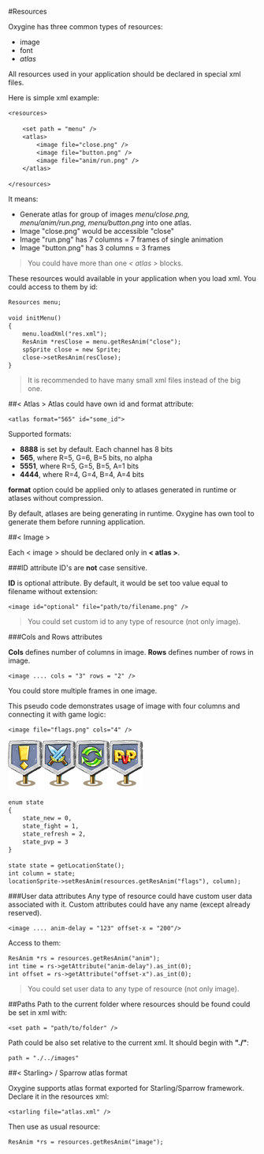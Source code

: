 #Resources

Oxygine has three common types of resources:
 
* image
* font
* *atlas*

 
All resources used in your application should be declared in special xml files.

Here is simple xml example:

	<resources>

		<set path = "menu" />
		<atlas>
			<image file="close.png" />
			<image file="button.png" />		
			<image file="anim/run.png" />
		</atlas>

	</resources>

It means: 

* Generate atlas for group of images *menu/close.png, menu/anim/run.png, menu/button.png* into one atlas. 
* Image "close.png" would be accessible "close"
* Image "run.png" has 7 columns = 7 frames of single animation
* Image "button.png" has 3 columns = 3 frames

> You could have more than one *< atlas >* blocks.

These resources would available in your application when you load xml. 
You could access to them by id:

	Resources menu;

	void initMenu()
	{
		menu.loadXml("res.xml");
		ResAnim *resClose = menu.getResAnim("close");
		spSprite close = new Sprite;
		close->setResAnim(resClose);
	}


> It is recommended to have many small xml files instead of the big one.
	
	
##< Atlas >
Atlas could have own id and format attribute:

	<atlas format="565" id="some_id">

Supported formats:

* **8888** is set by default. Each channel has 8 bits
* **565**, where R=5, G=6, B=5 bits, no alpha
* **5551**, where R=5, G=5, B=5, A=1 bits
* **4444**, where R=4, G=4, B=4, A=4 bits

**format** option could be applied only to atlases generated in runtime or atlases without compression.

By default, atlases are being generating in runtime. Oxygine has own tool to generate them before running application.   
	

##< Image >

Each < image > should be declared only in **< atlas >**.

###ID attribute
ID's are **not** case sensitive.

**ID** is optional attribute. By default, it would be set too value equal to filename without extension:

	<image id="optional" file="path/to/filename.png" />

> You could set custom id to any type of resource (not only image). 

###Cols and Rows attributes

**Cols** defines number of columns in image. 
**Rows** defines number of rows in image.

	<image .... cols = "3" rows = "2" />

You could store multiple frames in one image.

This pseudo code demonstrates usage of image with four columns and connecting it with game logic:

	<image file="flags.png" cols="4" />
![](img/image_cols.png)    

	enum state
	{
		state_new = 0, 
		state_fight = 1, 
		state_refresh = 2,
		state_pvp = 3
	}
	
	state state = getLocationState();
	int column = state; 
	locationSprite->setResAnim(resources.getResAnim("flags"), column);

###User data attributes
Any type of resource could have custom user data associated with it. Custom attributes could have any name (except already reserved).

	<image .... anim-delay = "123" offset-x = "200"/>

Access to them:

	ResAnim *rs = resources.getResAnim("anim");
	int time = rs->getAttribute("anim-delay").as_int(0);
	int offset = rs->getAttribute("offset-x").as_int(0);

> You could set user data to any type of resource (not only image).


##Paths
Path to the current folder where resources should be found could be set in xml with:
 
	<set path = "path/to/folder" />

Path could be also set relative to the current xml. It should begin with **"./"**:

	path = "./../images"



##< Starling> / Sparrow atlas format

Oxygine supports atlas format exported for Starling/Sparrow framework. 
Declare it in the resources xml:
 
	<starling file="atlas.xml" />


Then use as usual resource:

	ResAnim *rs = resources.getResAnim("image");

